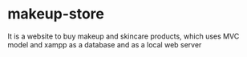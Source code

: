 # makeup-store
It is a website to buy makeup and skincare products, which uses MVC model and xampp as a database and as a local web server  
